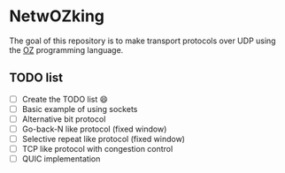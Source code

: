 # NetwOZking

The goal of this repository is to make transport protocols over UDP using the [OZ](http://mozart2.org/) programming language.

## TODO list

- [ ] Create the TODO list :smile:
- [ ] Basic example of using sockets
- [ ] Alternative bit protocol
- [ ] Go-back-N like protocol (fixed window)
- [ ] Selective repeat like protocol (fixed window)
- [ ] TCP like protocol with congestion control
- [ ] QUIC implementation